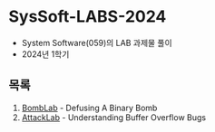 # SysSoft-LABS-2024
 - System Software(059)의 LAB 과제물 풀이
 - 2024년 1학기

## 목록
1. [BombLab](https://github.com/Neibce/SysSoft-LABS-2024/tree/main/1.%20BombLab) - Defusing A Binary Bomb
2. [AttackLab](https://github.com/Neibce/SysSoft-LABS-2024/tree/main/2.%20AttackLab) - Understanding Buffer Overflow Bugs
